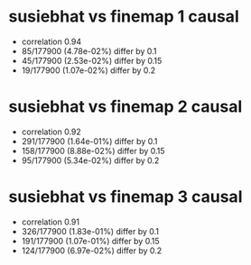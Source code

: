 # susiebhat vs finemap  1 causal

- correlation 0.94
- 85/177900 (4.78e-02%) differ by 0.1
- 45/177900 (2.53e-02%) differ by 0.15
- 19/177900 (1.07e-02%) differ by 0.2


# susiebhat vs finemap  2 causal

- correlation 0.92
- 291/177900 (1.64e-01%) differ by 0.1
- 158/177900 (8.88e-02%) differ by 0.15
- 95/177900 (5.34e-02%) differ by 0.2


# susiebhat vs finemap  3 causal

- correlation 0.91
- 326/177900 (1.83e-01%) differ by 0.1
- 191/177900 (1.07e-01%) differ by 0.15
- 124/177900 (6.97e-02%) differ by 0.2


